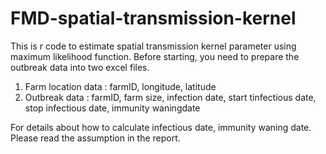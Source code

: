# FMD-spatial-transmission-kernel
This is r code to estimate spatial transmission kernel parameter using maximum likelihood function.
Before starting, you need to prepare the outbreak data into two excel files.
1. Farm location data : farmID, longitude, latitude
2. Outbreak data : farmID,	farm size, 	infection date,	start tinfectious date,	stop infectious date, immunity waningdate

For details about how to calculate infectious date, immunity waning date. Please read the assumption in the report. 
